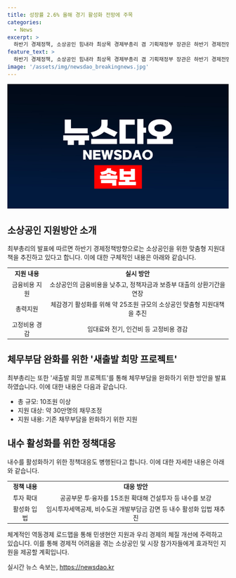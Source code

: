 ```yaml
---
title: 성장률 2.6% 올해 경기 활성화 전망에 주목
categories:
  - News
excerpt: >
  하반기 경제정책, 소상공인 힘내라 최상목 경제부총리 겸 기획재정부 장관은 하반기 경제전망을 밝히고 소상공인 지원에 약 25조원 규모의 맞춤형 지원대책을 발표했다. 소상공인의 어려움을 고려해 금융비용을 낮추고, 약 30만명의 소상공인에게 채무조정을 지원할 예정이다. 또한, 물가 안정과 내수 활성화를 위해 공공부문 투·융자를 15조원 확대하고, 분양가상한제 도입 등을 통해 청년과 중산층의 주거수요를 지원할 것이라 밝혔다.
feature_text: >
  하반기 경제정책, 소상공인 힘내라 최상목 경제부총리 겸 기획재정부 장관은 하반기 경제전망을 밝히고 소상공인 지원에 약 25조원 규모의 맞춤형 지원대책을 발표했다. 소상공인의 어려움을 고려해 금융비용을 낮추고, 약 30만명의 소상공인에게 채무조정을 지원할 예정이다. 또한, 물가 안정과 내수 활성화를 위해 공공부문 투·융자를 15조원 확대하고, 분양가상한제 도입 등을 통해 청년과 중산층의 주거수요를 지원할 것이라 밝혔다.
image: '/assets/img/newsdao_breakingnews.jpg'
---
```


<p><img src="/assets/img/newsdao_breakingnews.jpg" alt="koreaapp 속보" /></p>

<h2 data-ke-size="size26">소상공인 지원방안 소개</h2>

<p data-ke-size="size16">최부총리의 발표에 따르면 하반기 경제정책방향으로는 소상공인을 위한 맞춤형 지원대책을 추진하고 있다고 합니다. 이에 대한 구체적인 내용은 아래와 같습니다.</p>

<table>
  <tbody>
    <tr>
      <td style="text-align: center; height: 17px;"><b>지원 내용</b></td>
      <td style="text-align: center; height: 17px;"><b>실시 방안</b></td>
    </tr>
    <tr>
      <td style="text-align: center; height: 17px;">금융비용 지원</td>
      <td style="text-align: center; height: 17px;">소상공인의 금융비용을 낮추고, 정책자금과 보증부 대출의 상환기간을 연장</td>
    </tr>
    <tr>
      <td style="text-align: center; height: 17px;">총력지원</td>
      <td style="text-align: center; height: 17px;">체감경기 활성화를 위해 약 25조원 규모의 소상공인 맞춤형 지원대책을 추진</td>
    </tr>
    <tr>
      <td style="text-align: center; height: 17px;">고정비용 경감</td>
      <td style="text-align: center; height: 17px;">임대료와 전기, 인건비 등 고정비용 경감</td>
    </tr>
  </tbody>
</table>

<h2 data-ke-size="size26">체무부담 완화를 위한 '새출발 희망 프로젝트'</h2>

<p data-ke-size="size16">최부총리는 또한 '새출발 희망 프로젝트'를 통해 체무부담을 완화하기 위한 방안을 발표하였습니다. 이에 대한 내용은 다음과 같습니다.</p>

<ul>
  <li>총 규모: 10조원 이상</li>
  <li>지원 대상: 약 30만명의 채무조정</li>
  <li>지원 내용: 기존 채무부담을 완화하기 위한 지원</li>
</ul>

<h2 data-ke-size="size26">내수 활성화를 위한 정책대응</h2>

<p data-ke-size="size16">내수를 활성화하기 위한 정책대응도 병행된다고 합니다. 이에 대한 자세한 내용은 아래와 같습니다.</p>

<table>
  <tbody>
    <tr>
      <td style="text-align: center; height: 17px;"><b>정책 내용</b></td>
      <td style="text-align: center; height: 17px;"><b>대응 방안</b></td>
    </tr>
    <tr>
      <td style="text-align: center; height: 17px;">투자 확대</td>
      <td style="text-align: center; height: 17px;">공공부문 투·융자를 15조원 확대해 건설투자 등 내수를 보강</td>
    </tr>
    <tr>
      <td style="text-align: center; height: 17px;">활성화 입법</td>
      <td style="text-align: center; height: 17px;">임시투자세액공제, 비수도권 개발부담금 감면 등 내수 활성화 입법 재추진</td>
    </tr>
  </tbody>
</table>

<p data-ke-size="size16">체계적인 역동경제 로드맵을 통해 민생현안 지원과 우리 경제의 체질 개선에 주력하고 있습니다. 이를 통해 경제적 어려움을 겪는 소상공인 및 시장 참가자들에게 효과적인 지원을 제공할 계획입니다.</p>
실시간 뉴스 속보는, <a href="https://newsdao.kr" rel="dofollow">https://newsdao.kr</a>


